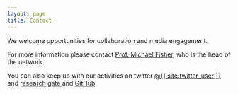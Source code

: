 ```yaml
---
layout: page
title: Contact
---
```


We welcome opportunities for collaboration and media engagement.

For more information please contact [Prof. Michael Fisher](https://web.cs.manchester.ac.uk/~michael/), who is the head of the network.

You can also keep up with our activities on twitter <a href="https://twitter.com/{{ site.twitter_user }}">
  <i class="fab fa-twitter"></i> @{{ site.twitter_user }} </a> and <a href="https://www.researchgate.net/lab/{{ site.researchgate_username }}"><i class="fab fa-researchgate"></i> research gate  </a> and <a href="https://github.com/autonomy-and-verification-uol"><i class="fab fa-github"></i> GitHub</a>.

